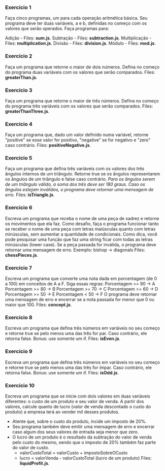 ### Exercício 1
Faça cinco programas, um para cada operação aritmética básica. Seu programa deve ter duas variáveis, a e b, definidas no começo com os valores que serão operados. Faça programas para:

Adição - Files: **sum.js**.
Subtração - Files: **subtraction.js**.
Multiplicação - Files: **multiplication.js**.
Divisão - Files: **division.js**.
Módulo - Files: **mod.js**.
### Exercício 2
Faça um programa que retorne o maior de dois números. Defina no começo do programa duas variáveis com os valores que serão comparados.
Files: **greaterThan.js**.
### Exercício 3
Faça um programa que retorne o maior de três números. Defina no começo do programa três variáveis com os valores que serão comparados. 
Files: **greaterThanThree.js**.
### Exercício 4
Faça um programa que, dado um valor definido numa variável, retorne "positive" se esse valor for positivo, "negative" se for negativo e "zero" caso contrário.
Files: **positiveNegative.js**.
### Exercício 5
Faça um programa que defina três variáveis com os valores dos três ângulos internos de um triângulo. Retorne true se os ângulos representarem os ângulos de um triângulo e false caso contrário.
*Para os ângulos serem de um triângulo válido, a soma dos três deve ser 180 graus. Caso os ângulos estejam inválidos, o programa deve retornar uma mensagem de erro.*
Files: **isTriangle.js**.
### Exercício 6
Escreva um programa que receba o nome de uma peça de xadrez e retorne os movimentos que ela faz.
Como desafio, faça o programa funcionar tanto se receber o nome de uma peça com letras maiúsculas quanto com letras minúsculas, sem aumentar a quantidade de condicionais.
Como dica, você pode pesquisar uma função que faz uma string ficar com todas as letras minúsculas (lower case).
Se a peça passada for inválida, o programa deve retornar uma mensagem de erro.
Exemplo: bishop -> diagonals
Files: **chessPieces.js**.
### Exercício 7
Escreva um programa que converte uma nota dada em porcentagem (de 0 a 100) em conceitos de A a F. Siga essas regras:
Porcentagem >= 90 -> A
Porcentagem >= 80 -> B
Porcentagem >= 70 -> C
Porcentagem >= 60 -> D
Porcentagem >= 50 -> E
Porcentagem < 50 -> F
O programa deve retornar uma mensagem de erro e encerrar se a nota passada for menor que 0 ou maior que 100.
Files: **concept.js**.
### Exercício 8
Escreva um programa que defina três números em variáveis no seu começo e retorne true se pelo menos uma das três for par. Caso contrário, ele retorna false.
Bonus: use somente um if.
Files: **isEven.js**.
### Exercício 9
Escreva um programa que defina três números em variáveis no seu começo e retorne true se pelo menos uma das três for ímpar. Caso contrário, ele retorna false.
Bonus: use somente um if.
Files: **isOdd.js**.
### Exercício 10
Escreva um programa que se inicie com dois valores em duas variáveis diferentes: o custo de um produto e seu valor de venda. A partir dos valores, calcule quanto de lucro (valor de venda descontado o custo do produto) a empresa terá ao vender mil desses produtos.
* Atente que, sobre o custo do produto, incide um imposto de 20%.
* Seu programa também deve emitir uma mensagem de erro e encerrar caso algum dos seus valores de entrada seja menor que zero.
* O lucro de um produto é o resultado da subtração do valor de venda pelo custo do mesmo, sendo que o imposto de 20% também faz parte do valor de custo.
    * valorCustoTotal = valorCusto + impostoSobreOCusto
    * lucro = valorVenda - valorCustoTotal (lucro de um produto)
Files: **liquidProfit.js**.

